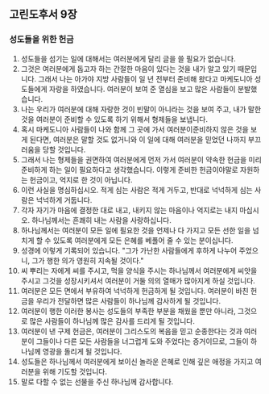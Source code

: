 ## 고린도후서 9장

### 성도들을 위한 헌금
1. 성도들을 섬기는 일에 대해서는 여러분에게 달리 글을 쓸 필요가 없습니다.
2. 그것은 여러분에게 돕고자 하는 간절한 마음이 있다는 것을 내가 알고 있기 때문입니다. 그래서 나는 아가야 지방 사람들이 일 년 전부터 준비해 왔다고 마케도니아 성도들에게 자랑을 하였습니다. 여러분이 보여 준 열심을 보고 많은 사람들이 분발했습니다.
3. 나는 우리가 여러분에 대해 자랑한 것이 빈말이 아니라는 것을 보여 주고, 내가 말한 것을 여러분이 준비할 수 있도록 하기 위해서 형제들을 보냅니다.
4. 혹시 마케도니아 사람들이 나와 함께 그 곳에 가서 여러분이준비하지 않은 것을 보게 된다면, 여러분은 말할 것도 없거니와 이 일에 대해 여러분을 믿었던 나까지 부끄러움을 당할 것입니다.
5. 그래서 나는 형제들을 권면하여 여러분에게 먼저 가서 여러분이 약속한 헌금을 미리 준비하게 하는 일이 필요하다고 생각했습니다. 이렇게 준비한 헌금이야말로 자원하는 헌금이고, 억지로 한 것이 아닙니다.
6. 이런 사실을 명심하십시오. 적게 심는 사람은 적게 거두고, 반대로 넉넉하게 심는 사람은 넉넉하게 거둡니다.
7. 각자 자기가 마음에 결정한 대로 내고, 내키지 않는 마음이나 억지로는 내지 마십시오. 하나님께서는 흔쾌히 내는 사람을 사랑하십니다.
8. 하나님께서는 여러분이 모든 일에 필요한 것을 언제나 다 가지고 모든 선한 일을 넘치게 할 수 있도록 여러분에게 모든 은혜를 베풀어 줄 수 있는 분이십니다.
9. 성경에 이렇게 기록되어 있습니다. "그가 가난한 사람들에게 후하게 나누어 주었으니, 그가 행한 의가 영원히 지속될 것이다."
10. 씨 뿌리는 자에게 씨를 주시고, 먹을 양식을 주시는 하나님께서 여러분에게 씨앗을 주시고 그것을 성장시키셔서 여러분이 거둘 의의 열매가 많아지게 하실 것입니다.
11. 여러분은 모든 면에서 부유하여 넉넉하게 헌금하게 될 것입니다. 여러분이 바친 헌금을 우리가 전달하면 많은 사람들이 하나님께 감사하게 될 것입니다.
12. 여러분이 행한 이러한 봉사는 성도들의 부족한 부분을 채웠을 뿐만 아니라, 그것으로 많은 사람들이 하나님께 많은 감사를 드리게 될 것입니다.
13. 여러분이 낸 구제 헌금은, 여러분이 그리스도의 복음을 믿고 순종한다는 것과 여러분이 그들이나 다른 모든 사람들을 너그럽게 도와 주었다는 증거이므로, 그들이 하나님께 영광을 돌리게 될 것입니다.
14. 성도들은 하나님께서 여러분에게 보이신 놀라운 은혜로 인해 깊은 애정을 가지고 여러분을 위해 기도할 것입니다.
15. 말로 다할 수 없는 선물을 주신 하나님께 감사합니다.